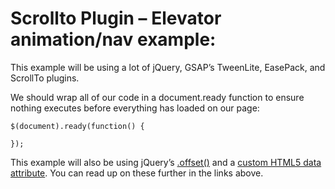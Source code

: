 # Scrollto Plugin – Elevator animation/nav example:

This example will be using a lot of jQuery, GSAP’s TweenLite, EasePack, and ScrollTo plugins.

We should wrap all of our code in a document.ready function to ensure nothing executes before everything has loaded on our page:

```jquery
$(document).ready(function() {

});
```

This example will also be using jQuery’s [.offset()](https://api.jquery.com/offset/) and a [custom HTML5 data attribute](http://www.w3schools.com/tags/att_global_data.asp). You can read up on these further in the links above.
